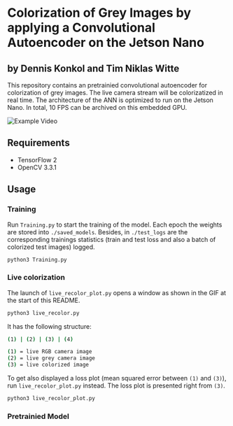 # Colorization of Grey Images by applying a Convolutional Autoencoder on the Jetson Nano
## by Dennis Konkol and Tim Niklas Witte

This repository contains an pretrainied convolutional autoencoder for colorization of grey images.
The live camera stream will be colorizatized in real time.
The architecture of the ANN is optimized to run on the Jetson Nano.
In total, 10 FPS can be archived on this embedded GPU.

![Example Video](videoPresentation.gif)

## Requirements

- TensorFlow 2
- OpenCV 3.3.1

## Usage

### Training

Run `Training.py` to start the training of the model.
Each epoch the weights are stored into `./saved_models`.
Besides, in `./test_logs` are the corresponding trainings statistics (train and test loss and also a batch of colorized test images) logged.

```bash
python3 Training.py
```

### Live colorization

The launch of `live_recolor_plot.py` opens a window as shown in the GIF at the start of this README.

```bash
python3 live_recolor.py
```

It has the following structure:

```bash
(1) | (2) | (3) | (4)

(1) = live RGB camera image
(2) = live grey camera image
(3) = live colorized image
```

To get also displayed a loss plot (mean squared error between `(1)` and `(3)`),
run `live_recolor_plot.py` instead.
The loss plot is presented right from `(3)`.

```bash
python3 live_recolor_plot.py
```

### Pretrainied Model